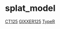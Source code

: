 # splat_model

[CT125](https://playcanvas.com/viewer/?load=https://alsterium.github.io/splat_model/ct125.compressed.ply)
[GIXXER125](https://playcanvas.com/viewer/?load=https://alsterium.github.io/splat_model/gixxer.compressed.ply)
[TypeR](https://playcanvas.com/viewer/?load=https://alsterium.github.io/splat_model/typer.compressed.ply)
